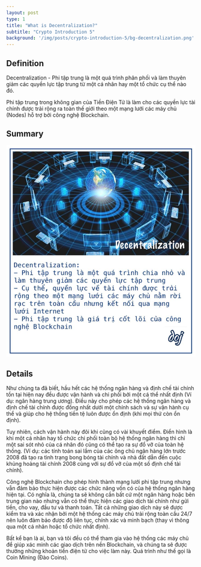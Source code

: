 ```yaml
---
layout: post
type: 1
title: "What is Decentralization?"
subtitle: "Crypto Introduction 5"
background: '/img/posts/crypto-introduction-5/bg-decentralization.png'
---
```


## Definition

Decentralization - Phi tập trung là một quá trình phân phối và làm thuyên giảm các quyền lực tập trung từ một cá nhân hay một tổ chức cụ thể nào đó.

Phi tập trung trong không gian của Tiền Điện Tử là làm cho các quyền lực tài chính được trải rộng ra toàn thế giới theo một mạng lưới các máy chủ (Nodes) hỗ trợ bởi công nghệ Blockchain.

## Summary
![crypto-introduction-5](/img/posts/crypto-introduction-5/sm-decentralization.png)

## Details

Như chúng ta đã biết, hầu hết các hệ thống ngân hàng và định chế tài chính tồn tại hiện nay đều được vận hành và chi phối bởi một cá thể nhất định (Ví dụ: ngân hàng trung ương). Điều này cho phép các hệ thống ngân hàng và định chế tài chính được đồng nhất dưới một chính sách và sự vận hành cụ thể và giúp cho hệ thống tiền tệ luôn được ổn định (khi mọi thứ còn ổn định).

Tuy nhiên, cách vận hành này đôi khi cũng có vài khuyết điểm. Điển hình là khi một cá nhân hay tổ chức chi phối toàn bộ hệ thống ngân hàng thì chỉ một sai sót nhỏ của cá nhân đó cũng có thể tạo ra sự đổ vỡ của toàn hệ thống. (Ví dụ: các tính toán sai lầm của các ông chủ ngân hàng lớn trước 2008 đã tạo ra tình trạng bong bóng tài chính và nhà đất dẫn đến cuộc khủng hoảng tài chính 2008 cùng với sự đổ vỡ của một số định chế tài chính).

Công nghệ Blockchain cho phép hình thành mạng lưới phi tập trung nhưng vẫn đảm bảo thực hiện được các chức năng vốn có của hệ thống ngân hàng hiện tại. Có nghĩa là, chúng ta sẽ không cần bất cứ một ngân hàng hoặc bên trung gian nào nhưng vẫn có thể thực hiện các giao dịch tài chính như gửi tiền, cho vay, đầu tư và thanh toán. Tất cả những giao dịch này sẽ được kiểm tra và xác nhận bởi một hệ thống các máy chủ trải rộng toàn cầu 24/7 nên luôn đảm bảo được độ liên tục, chính xác và minh bạch (thay vì thông qua một cá nhân hoặc tổ chức nhất định).

Bất kể bạn là ai, bạn và tôi đều có thể tham gia vào hệ thống các máy chủ để giúp xác minh các giao dịch trên nền Blockchain, và chúng ta sẽ được thưởng những khoản tiền điện tử cho việc làm này. Quá trình như thế gọi là Coin Mining (Đào Coins).